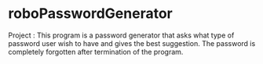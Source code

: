 # roboPasswordGenerator
Project : This program is a password generator that asks what type of password user wish to have and gives the best suggestion. The password is completely forgotten after termination of the program.
